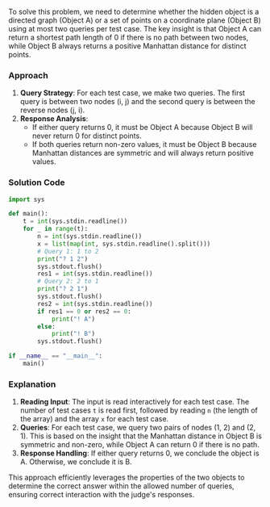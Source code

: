 To solve this problem, we need to determine whether the hidden object is a directed graph (Object A) or a set of points on a coordinate plane (Object B) using at most two queries per test case. The key insight is that Object A can return a shortest path length of 0 if there is no path between two nodes, while Object B always returns a positive Manhattan distance for distinct points.

### Approach
1. **Query Strategy**: For each test case, we make two queries. The first query is between two nodes (i, j) and the second query is between the reverse nodes (j, i). 
2. **Response Analysis**: 
   - If either query returns 0, it must be Object A because Object B will never return 0 for distinct points.
   - If both queries return non-zero values, it must be Object B because Manhattan distances are symmetric and will always return positive values.

### Solution Code
```python
import sys

def main():
    t = int(sys.stdin.readline())
    for _ in range(t):
        n = int(sys.stdin.readline())
        x = list(map(int, sys.stdin.readline().split()))
        # Query 1: 1 to 2
        print("? 1 2")
        sys.stdout.flush()
        res1 = int(sys.stdin.readline())
        # Query 2: 2 to 1
        print("? 2 1")
        sys.stdout.flush()
        res2 = int(sys.stdin.readline())
        if res1 == 0 or res2 == 0:
            print("! A")
        else:
            print("! B")
        sys.stdout.flush()

if __name__ == "__main__":
    main()
```

### Explanation
1. **Reading Input**: The input is read interactively for each test case. The number of test cases `t` is read first, followed by reading `n` (the length of the array) and the array `x` for each test case.
2. **Queries**: For each test case, we query two pairs of nodes (1, 2) and (2, 1). This is based on the insight that the Manhattan distance in Object B is symmetric and non-zero, while Object A can return 0 if there is no path.
3. **Response Handling**: If either query returns 0, we conclude the object is A. Otherwise, we conclude it is B.

This approach efficiently leverages the properties of the two objects to determine the correct answer within the allowed number of queries, ensuring correct interaction with the judge's responses.